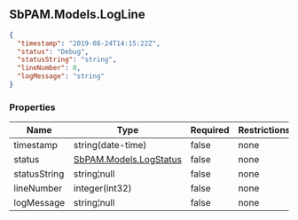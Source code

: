 
<h2 id="tocS_SbPAM.Models.LogLine">SbPAM.Models.LogLine</h2>

<a id="schemasbpam.models.logline"></a>
<a id="schema_SbPAM.Models.LogLine"></a>
<a id="tocSsbpam.models.logline"></a>
<a id="tocssbpam.models.logline"></a>

```json
{
  "timestamp": "2019-08-24T14:15:22Z",
  "status": "Debug",
  "statusString": "string",
  "lineNumber": 0,
  "logMessage": "string"
}

```

### Properties

|Name|Type|Required|Restrictions|Description|
|---|---|---|---|---|
|timestamp|string(date-time)|false|none|none|
|status|[SbPAM.Models.LogStatus](../Models/sbpam.models.logstatus.md)|false|none|none|
|statusString|string¦null|false|none|none|
|lineNumber|integer(int32)|false|none|none|
|logMessage|string¦null|false|none|none|


